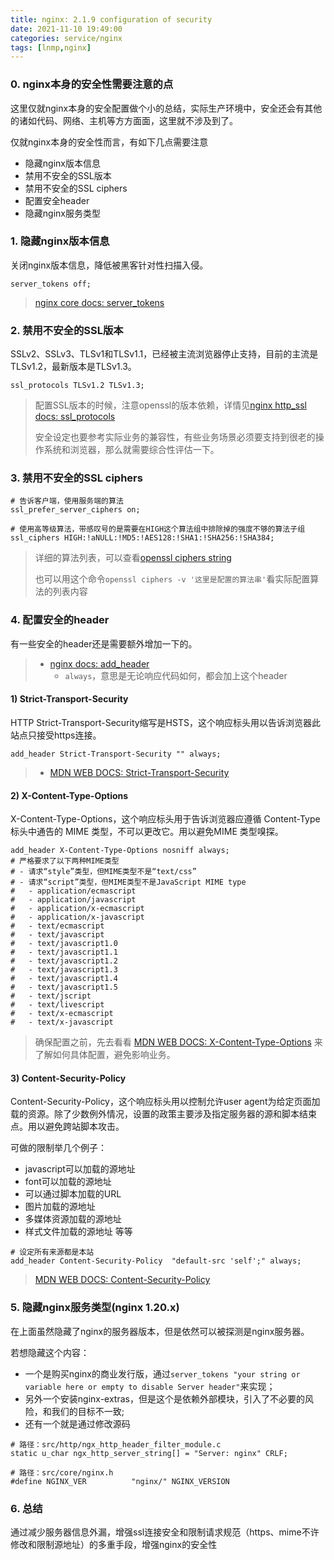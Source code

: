 ```yaml
---
title: nginx: 2.1.9 configuration of security
date: 2021-11-10 19:49:00
categories: service/nginx
tags: [lnmp,nginx]
---
```


### 0. nginx本身的安全性需要注意的点
这里仅就nginx本身的安全配置做个小的总结，实际生产环境中，安全还会有其他的诸如代码、网络、主机等方方面面，这里就不涉及到了。

仅就nginx本身的安全性而言，有如下几点需要注意
- 隐藏nginx版本信息
- 禁用不安全的SSL版本
- 禁用不安全的SSL ciphers
- 配置安全header
- 隐藏nginx服务类型

### 1. 隐藏nginx版本信息
关闭nginx版本信息，降低被黑客针对性扫描入侵。
```
server_tokens off;
```
> [nginx core docs: server_tokens](http://nginx.org/en/docs/http/ngx_http_core_module.html#server_tokens)

### 2. 禁用不安全的SSL版本
SSLv2、SSLv3、TLSv1和TLSv1.1，已经被主流浏览器停止支持，目前的主流是TLSv1.2，最新版本是TLSv1.3。
```
ssl_protocols TLSv1.2 TLSv1.3;
```
> 配置SSL版本的时候，注意openssl的版本依赖，详情见[nginx http_ssl docs: ssl_protocols](http://nginx.org/en/docs/http/ngx_http_ssl_module.html#ssl_protocols)
>
> 安全设定也要参考实际业务的兼容性，有些业务场景必须要支持到很老的操作系统和浏览器，那么就需要综合性评估一下。

### 3. 禁用不安全的SSL ciphers
```
# 告诉客户端，使用服务端的算法
ssl_prefer_server_ciphers on;

# 使用高等级算法，带感叹号的是需要在HIGH这个算法组中排除掉的强度不够的算法子组
ssl_ciphers HIGH:!aNULL:!MD5:!AES128:!SHA1:!SHA256:!SHA384;
```
> 详细的算法列表，可以查看[openssl ciphers string](https://www.openssl.org/docs/man1.0.2/man1/ciphers)
>
> 也可以用这个命令`openssl ciphers -v '这里是配置的算法串'`看实际配置算法的列表内容

### 4. 配置安全的header
有一些安全的header还是需要额外增加一下的。
> - [nginx docs: add_header](http://nginx.org/en/docs/http/ngx_http_headers_module.html#add_header)
>   - `always`，意思是无论响应代码如何，都会加上这个header

#### 1) Strict-Transport-Security
HTTP Strict-Transport-Security缩写是HSTS，这个响应标头用以告诉浏览器此站点只接受https连接。
```
add_header Strict-Transport-Security "" always;
```
> - [MDN WEB DOCS: Strict-Transport-Security](https://developer.mozilla.org/en-US/docs/Web/HTTP/Headers/Strict-Transport-Security)

#### 2) X-Content-Type-Options
X-Content-Type-Options，这个响应标头用于告诉浏览器应遵循 Content-Type 标头中通告的 MIME 类型，不可以更改它。用以避免MIME 类型嗅探。
```
add_header X-Content-Type-Options nosniff always;
# 严格要求了以下两种MIME类型
# - 请求“style”类型，但MIME类型不是“text/css”
# - 请求“script”类型，但MIME类型不是JavaScript MIME type
#   - application/ecmascript
#   - application/javascript
#   - application/x-ecmascript
#   - application/x-javascript
#   - text/ecmascript
#   - text/javascript
#   - text/javascript1.0
#   - text/javascript1.1
#   - text/javascript1.2
#   - text/javascript1.3
#   - text/javascript1.4
#   - text/javascript1.5
#   - text/jscript
#   - text/livescript
#   - text/x-ecmascript
#   - text/x-javascript
```
> 确保配置之前，先去看看 [MDN WEB DOCS: X-Content-Type-Options](https://developer.mozilla.org/zh-CN/docs/Web/HTTP/Headers/X-Content-Type-Options) 来了解如何具体配置，避免影响业务。

#### 3) Content-Security-Policy
Content-Security-Policy，这个响应标头用以控制允许user agent为给定页面加载的资源。除了少数例外情况，设置的政策主要涉及指定服务器的源和脚本结束点。用以避免跨站脚本攻击。

可做的限制举几个例子：
- javascript可以加载的源地址
- font可以加载的源地址
- 可以通过脚本加载的URL
- 图片加载的源地址
- 多媒体资源加载的源地址
- 样式文件加载的源地址
等等
```
# 设定所有来源都是本站
add_header Content-Security-Policy  "default-src 'self';" always;
```
> [MDN WEB DOCS: Content-Security-Policy](https://developer.mozilla.org/en-US/docs/Web/HTTP/Headers/Content-Security-Policy)

### 5. 隐藏nginx服务类型(nginx 1.20.x)
在上面虽然隐藏了nginx的服务器版本，但是依然可以被探测是nginx服务器。

若想隐藏这个内容：
- 一个是购买nginx的商业发行版，通过`server_tokens "your string or variable here or empty to disable Server header"`来实现；
- 另外一个安装nginx-extras，但是这个是依赖外部模块，引入了不必要的风险，和我们的目标不一致;
- 还有一个就是通过修改源码

```
# 路径：src/http/ngx_http_header_filter_module.c
static u_char ngx_http_server_string[] = "Server: nginx" CRLF;

# 路径：src/core/nginx.h
#define NGINX_VER          "nginx/" NGINX_VERSION
```

### 6. 总结
通过减少服务器信息外漏，增强ssl连接安全和限制请求规范（https、mime不许修改和限制源地址）的多重手段，增强nginx的安全性